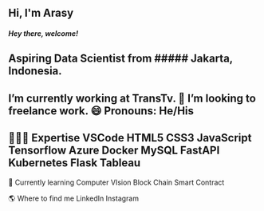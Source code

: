 Hi, I'm Arasy
---
##### Hey there, welcome!
Aspiring Data Scientist from ##### Jakarta, Indonesia.
---
I’m currently working at TransTv.
👯 I’m looking to freelance work.
😄 Pronouns: He/His
---
👨🏻‍💻  Expertise
VSCode HTML5 CSS3 JavaScript Tensorflow Azure Docker MySQL FastAPI Kubernetes Flask Tableau 
---
📖  Currently learning
Computer VIsion Block Chain Smart Contract

🌎  Where to find me
LinkedIn Instagram

